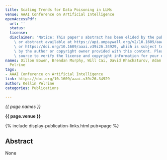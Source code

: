 ```yaml
---
title: Scaling Trends for Data Poisoning in LLMs
venue: AAAI Conference on Artificial Intelligence
openAccessPdf:
  url: ''
  status:
  license:
  disclaimer: "Notice: This paper's abstract has been elided by the publisher. Paper\
    \ or abstract available at https://api.unpaywall.org/v2/10.1609/aaai.v39i26.34929?email=<INSERT_YOUR_EMAIL>\
    \ or https://doi.org/10.1609/aaai.v39i26.34929, which is subject to the license\
    \ by the author or copyright owner provided with this content. Please go to the\
    \ source to verify the license and copyright information for your use."
names: Dillon Bowen, Brendan Murphy, Will Cai, David Khachaturov, Adam Gleave, Kellin
  Pelrine
tags:
- AAAI Conference on Artificial Intelligence
link: https://doi.org/10.1609/aaai.v39i26.34929
author: Kellin Pelrine
categories: Publications

---
```


*{{ page.names }}*

**{{ page.venue }}**

{% include display-publication-links.html pub=page %}

## Abstract

None